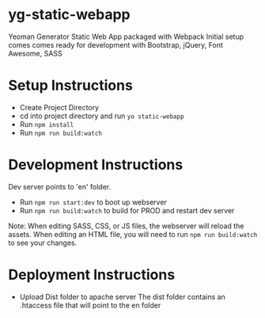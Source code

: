 # yg-static-webapp
Yeoman Generator Static Web App packaged with Webpack
Initial setup comes comes ready for development with Bootstrap, jQuery, Font Awesome, SASS

# Setup Instructions
*   Create Project Directory
*   cd into project directory and run `yo static-webapp`
*   Run `npm install`
*   Run `npm run build:watch`

# Development Instructions
Dev server points to 'en' folder.
* Run `npm run start:dev` to boot up webserver
* Run `npm run build:watch` to build for PROD and restart dev server

Note: When editing SASS, CSS, or JS files, the webserver will reload the assets. 
When editing an HTML file, you will need to run `npm run build:watch` to see your changes.

# Deployment Instructions
*  Upload Dist folder to apache server
The dist folder contains an .htaccess file that will point to the en folder
